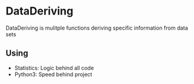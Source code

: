# DataDeriving

DataDeriving is mulitple functions deriving specific information from data sets

## Using

  - Statistics: Logic behind all code
  - Python3: Speed behind project

